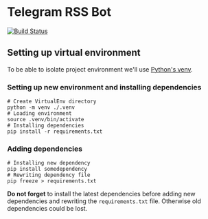 # Telegram RSS Bot

[![Build Status](https://ci.skobk.in/api/badges/Miroslavsckaya/tg_rss_bot/status.svg)](https://ci.skobk.in/Miroslavsckaya/tg_rss_bot)

## Setting up virtual environment

To be able to isolate project environment we'll use
[Python's venv](https://docs.python.org/3/library/venv.html).

### Setting up new environment and installing dependencies

```shell
# Create VirtualEnv directory
python -m venv ./.venv
# Loading environment
source .venv/bin/activate
# Installing dependencies
pip install -r requirements.txt
```

### Adding dependencies

```shell
# Installing new dependency
pip install somedependency
# Rewriting dependency file
pip freeze > requirements.txt
```

**Do not forget** to install the latest dependencies before adding new dependencies and rewriting
the `requirements.txt` file. Otherwise old dependencies could be lost.
